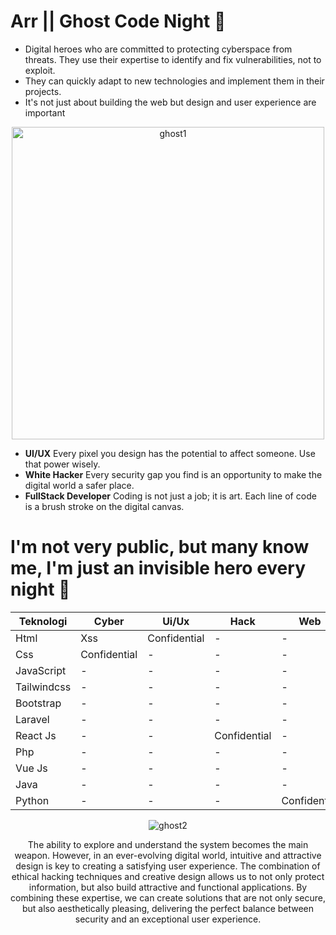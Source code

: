# Arr || Ghost Code Night &#128075;

- Digital heroes who are committed to protecting cyberspace from threats. They use their expertise to identify and fix vulnerabilities, not to exploit.
- They can quickly adapt to new technologies and implement them in their projects.
- It's not just about building the web but design and user experience are important

<div align="center">
 <img width="500px" alt="ghost1" src="https://files.catbox.moe/4iepea.png">
</div>

- **UI/UX** Every pixel you design has the potential to affect someone. Use that power wisely.
- **White Hacker** Every security gap you find is an opportunity to make the digital world a safer place.
- **FullStack Developer** Coding is not just a job; it is art. Each line of code is a brush stroke on the digital canvas.

# I'm not very public, but many know me, I'm just an invisible hero every night &#128123;
| Teknologi           | Cyber | Ui/Ux | Hack | Web | Design |
|-----------------|-----------------|-----------------|-----------------|-----------------|-----------------|
| Html           | Xss | Confidential | - | - | - |
| Css             | Confidential | - | - | - | - |
| JavaScript         | - | - | - | - | Confidential |
| Tailwindcss | - | - | - | - | - |
| Bootstrap | - | - | - | - | - |
| Laravel | - | - | - | - | - |
| React Js | - | - | Confidential | - | - |
| Php | - | - | - | - | - |
| Vue Js | - | - | - | - | - |
| Java | - | - | - | - | - |
| Python | - | - | - | Confidential | - |

<div align="center">
 <img alt="ghost2" src="https://files.catbox.moe/5vvjjx.png">
</div>

<p align="center">The ability to explore and understand the system becomes the main weapon. However, in an ever-evolving digital world, intuitive and attractive design is key to creating a satisfying user experience. The combination of ethical hacking techniques and creative design allows us to not only protect information, but also build attractive and functional applications. By combining these expertise, we can create solutions that are not only secure, but also aesthetically pleasing, delivering the perfect balance between security and an exceptional user experience.</p>
